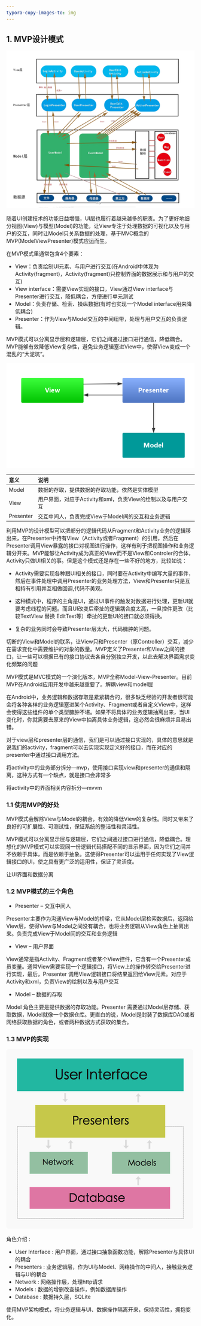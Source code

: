 ```yaml
---
typora-copy-images-to: img
---
```

## 1. MVP设计模式

![](img/MVP_Beam.png)

随着UI创建技术的功能日益增强，UI层也履行着越来越多的职责。为了更好地细分视图(View)与模型(Model)的功能，让View专注于处理数据的可视化以及与用户的交互，同时让Model只关系数据的处理，基于MVC概念的MVP(ModelViewPresenter)模式应运而生。

在MVP模式里通常包含4个要素：

- View：负责绘制UI元素、与用户进行交互(在Android中体现为Activity(fragment)，Activity(fragment)只控制界面的数据展示和与用户的交互)
- View interface：需要View实现的接口，View通过View interface与Presenter进行交互，降低耦合，方便进行单元测试
- Model：负责存储、检索、操纵数据(有时也实现一个Model interface用来降低耦合)
- Presenter：作为View与Model交互的中间纽带，处理与用户交互的负责逻辑。

MVP模式可以分离显示层和逻辑层，它们之间通过接口进行通信，降低耦合。MVP能够有效降低View复杂性，避免业务逻辑塞进View中，使得View变成一个混乱的“大泥坑”。

![mvp模式](img/mvp.png)

| 意义        | 说明                                    |
| :-------- | :------------------------------------ |
| Model     | 数据的存取，提供数据的存取功能，依然是实体模型               |
| View      | 用户界面，对应于Activity和xml，负责View的绘制以及与用户交互 |
| Presenter | 交互中间人，负责完成View于Model间的交互和业务逻辑         |

利用MVP的设计模型可以把部分的逻辑代码从Fragment和Activity业务的逻辑移出来，在Presenter中持有View（Activity或者Fragment）的引用，然后在Presenter调用View暴露的接口对视图进行操作，这样有利于把视图操作和业务逻辑分开来。MVP能够让Activity成为真正的View而不是View和Controler的合体，Activity只做UI相关的事。但是这个模式还是存在一些不好的地方，比较如说：

- Activity需要实现各种跟UI相关的接口，同时要在Activity中编写大量的事件，然后在事件处理中调用Presenter的业务处理方法，View和Presenter只是互相持有引用并互相做回调,代码不美观。

- 这种模式中，程序的主角是UI，通过UI事件的触发对数据进行处理，更新UI就要考虑线程的问题。而且UI改变后牵扯的逻辑耦合度太高，一旦控件更改（比较TextView 替换 EditText等）牵扯的更新UI的接口就必须得换。

- 复杂的业务同时会导致Presenter层太大，代码臃肿的问题。

切断的View和Model的联系，让View只和Presenter（原Controller）交互，减少在需求变化中需要维护的对象的数量。MVP定义了Presenter和View之间的接口，让一些可以根据已有的接口协议去各自分别独立开发，以此去解决界面需求变化频繁的问题

MVP模式是MVC模式的一个演化版本，MVP全称Model-View-Presenter。目前MVP在Android应用开发中越来越重要了。解耦view和model层

在Android中，业务逻辑和数据存取是紧紧耦合的，很多缺乏经验的开发者很可能会将各种各样的业务逻辑塞进某个Activity、Fragment或者自定义View中，这样会使得这些组件的单个类型臃肿不堪。如果不将具体的业务逻辑抽离出来，当UI变化时，你就需要去原来的View中抽离具体业务逻辑，这必然会很麻烦并且易出错。

对于view层和presenter层的通信，我们是可以通过接口实现的，具体的意思就是说我们的activity，fragment可以去实现实现定义好的接口，而在对应的presenter中通过接口调用方法。

将activity中的业务部分拆分—mvp，使用接口实现view和presenter的通信和隔离，这种方式有一个缺点，就是接口会非常多

将activity中的界面相关内容拆分—mvvm

### 1.1 使用MVP的好处

MVP模式会解除View与Model的耦合，有效的降低View的复杂性。同时又带来了良好的可扩展性、可测试性，保证系统的整洁性和灵活性。

MVP模式可以分离显示层与逻辑层，它们之间通过接口进行通信，降低耦合。理想化的MVP模式可以实现同一份逻辑代码搭配不同的显示界面，因为它们之间并不依赖于具体，而是依赖于抽象。这使得Presenter可以运用于任何实现了View逻辑接口的UI，使之具有更广泛的适用性，保证了灵活度。

让UI界面和数据分离

### 1.2 MVP模式的三个角色

- Presenter – 交互中间人

Presenter主要作为沟通View与Model的桥梁，它从Model层检索数据后，返回给View层，使得View与Model之间没有耦合，也将业务逻辑从View角色上抽离出来。负责完成View于Model间的交互和业务逻辑

- View – 用户界面

View通常是指Activity、Fragment或者某个View控件，它含有一个Presenter成员变量。通常View需要实现一个逻辑接口，将View上的操作转交给Presenter进行实现，最后，Presenter 调用View逻辑接口将结果返回给View元素。对应于Activity和xml，负责View的绘制以及与用户交互

- Model – 数据的存取

Model 角色主要是提供数据的存取功能。Presenter 需要通过Model层存储、获取数据，Model就像一个数据仓库。更直白的说，Model是封装了数据库DAO或者网络获取数据的角色，或者两种数据方式获取的集合。

### 1.3 MVP的实现

![](img/architecture.png)

角色介绍 :

- User Interface : 用户界面，通过接口抽象函数功能，解除Presenter与具体UI的耦合
- Presenters : 业务逻辑层，作为UI与Model、网络操作的中间人，接触业务逻辑与UI的耦合
- Network : 网络操作层，处理http请求
- Models : 数据的增删改查操作，例如数据库操作
- Database : 数据持久层，SQLite

使用MVP架构模式，将业务逻辑与UI、数据操作隔离开来，保持灵活性，拥抱变化。